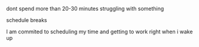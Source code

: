 dont spend more than 20-30 minutes struggling with something

schedule breaks


I am commited to scheduling my time and getting to work right when i wake up
